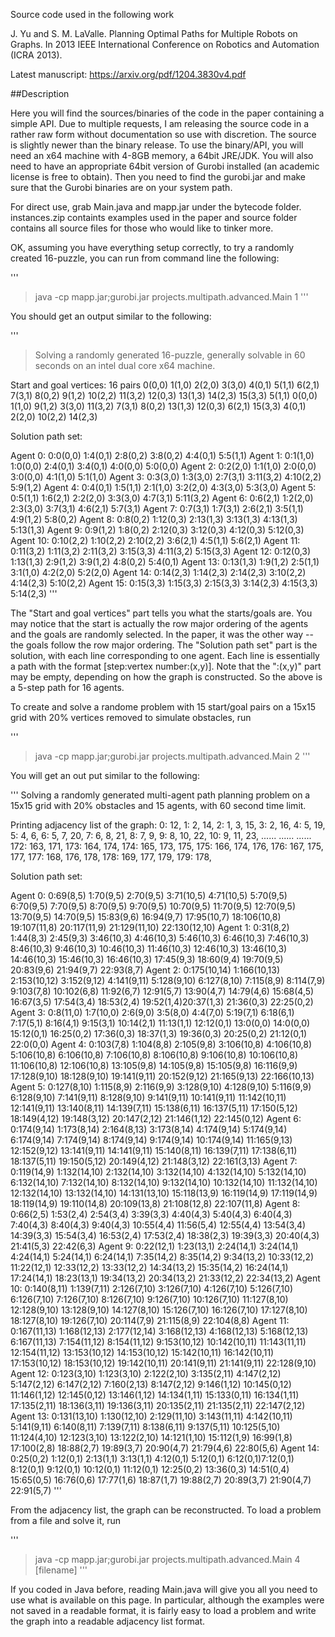 Source code used in the following work 

J. Yu and S. M. LaValle. Planning Optimal Paths for Multiple Robots on Graphs. 
In 2013 IEEE International Conference on Robotics and Automation (ICRA 2013).

Latest manuscript: https://arxiv.org/pdf/1204.3830v4.pdf

##Description

Here you will find the sources/binaries of the code in the paper containing a simple API. Due to multiple requests, I am releasing the source code in a rather raw form without documentation so use with discretion. The source is slightly newer than the binary release. To use the binary/API, you will need an x64 machine with 4-8GB memory, a 64bit JRE/JDK. You will also need to have an appropriate 64bit version of Gurobi installed (an academic license is free to obtain). Then you need to find the gurobi.jar and make sure that the Gurobi binaries are on your system path. 

For direct use, grab Main.java and mapp.jar under the bytecode folder. instances.zip containts examples used in the paper and source folder contains all source files for those who would like 
to tinker more.

OK, assuming you have everything setup correctly, to try a randomly created 16-puzzle, you can run from command line the following:

'''
> java -cp mapp.jar;gurobi.jar projects.multipath.advanced.Main 1
'''

You should get an output similar to the following:

'''
> Solving a randomly generated 16-puzzle, generally solvable in 60 seconds on an intel dual core x64 machine. 

Start and goal vertices: 16 pairs
0(0,0) 1(1,0) 2(2,0) 3(3,0) 4(0,1) 5(1,1) 6(2,1) 7(3,1) 8(0,2) 9(1,2) 10(2,2) 11(3,2) 12(0,3) 13(1,3) 14(2,3) 15(3,3)
5(1,1) 0(0,0) 1(1,0) 9(1,2) 3(3,0) 11(3,2) 7(3,1) 8(0,2) 13(1,3) 12(0,3) 6(2,1) 15(3,3) 4(0,1) 2(2,0) 10(2,2) 14(2,3)

Solution path set:

Agent 0: 0:0(0,0) 1:4(0,1) 2:8(0,2) 3:8(0,2) 4:4(0,1) 5:5(1,1)
Agent 1: 0:1(1,0) 1:0(0,0) 2:4(0,1) 3:4(0,1) 4:0(0,0) 5:0(0,0)
Agent 2: 0:2(2,0) 1:1(1,0) 2:0(0,0) 3:0(0,0) 4:1(1,0) 5:1(1,0)
Agent 3: 0:3(3,0) 1:3(3,0) 2:7(3,1) 3:11(3,2) 4:10(2,2) 5:9(1,2)
Agent 4: 0:4(0,1) 1:5(1,1) 2:1(1,0) 3:2(2,0) 4:3(3,0) 5:3(3,0)
Agent 5: 0:5(1,1) 1:6(2,1) 2:2(2,0) 3:3(3,0) 4:7(3,1) 5:11(3,2)
Agent 6: 0:6(2,1) 1:2(2,0) 2:3(3,0) 3:7(3,1) 4:6(2,1) 5:7(3,1)
Agent 7: 0:7(3,1) 1:7(3,1) 2:6(2,1) 3:5(1,1) 4:9(1,2) 5:8(0,2)
Agent 8: 0:8(0,2) 1:12(0,3) 2:13(1,3) 3:13(1,3) 4:13(1,3) 5:13(1,3)
Agent 9: 0:9(1,2) 1:8(0,2) 2:12(0,3) 3:12(0,3) 4:12(0,3) 5:12(0,3)
Agent 10: 0:10(2,2) 1:10(2,2) 2:10(2,2) 3:6(2,1) 4:5(1,1) 5:6(2,1)
Agent 11: 0:11(3,2) 1:11(3,2) 2:11(3,2) 3:15(3,3) 4:11(3,2) 5:15(3,3)
Agent 12: 0:12(0,3) 1:13(1,3) 2:9(1,2) 3:9(1,2) 4:8(0,2) 5:4(0,1)
Agent 13: 0:13(1,3) 1:9(1,2) 2:5(1,1) 3:1(1,0) 4:2(2,0) 5:2(2,0)
Agent 14: 0:14(2,3) 1:14(2,3) 2:14(2,3) 3:10(2,2) 4:14(2,3) 5:10(2,2)
Agent 15: 0:15(3,3) 1:15(3,3) 2:15(3,3) 3:14(2,3) 4:15(3,3) 5:14(2,3)
'''

The "Start and goal vertices" part tells you what the starts/goals are. You may notice that the start is actually the row major ordering of the agents and the goals are randomly selected. In the paper, it was the other way -- the goals follow the row major ordering. The "Solution path set" part is the solution, with each line corresponding to one agent. Each line is essentially a path with the format [step:vertex number:(x,y)]. Note that the ":(x,y)" part may be empty, depending on how the graph is constructed. So the above is a 5-step path for 16 agents. 

To create and solve a randome problem with 15 start/goal pairs on a 15x15 grid with 20% vertices removed to simulate obstacles, run

'''
> java -cp mapp.jar;gurobi.jar projects.multipath.advanced.Main 2
'''

You will get an out put similar to the following:

'''
Solving a randomly generated multi-agent path planning problem on a 15x15 grid with 20% obstacles and 15 agents, with 60 second time limit.

Printing adjacency list of the graph:
0: 12,
1: 2, 14,
2: 1, 3, 15,
3: 2, 16,
4: 5, 19,
5: 4, 6,
6: 5, 7, 20,
7: 6, 8, 21,
8: 7, 9,
9: 8, 10, 22,
10: 9, 11, 23,
......
......
......
172: 163, 171,
173: 164, 174,
174: 165, 173, 175,
175: 166, 174, 176,
176: 167, 175, 177,
177: 168, 176, 178,
178: 169, 177, 179,
179: 178,

Solution path set:

Agent 0: 0:69(8,5) 1:70(9,5) 2:70(9,5) 3:71(10,5) 4:71(10,5) 5:70(9,5) 6:70(9,5) 7:70(9,5) 8:70(9,5) 9:70(9,5) 10:70(9,5) 11:70(9,5) 12:70(9,5) 13:70(9,5) 14:70(9,5) 15:83(9,6) 16:94(9,7) 17:95(10,7) 18:106(10,8) 19:107(11,8) 20:117(11,9) 21:129(11,10) 22:130(12,10)
Agent 1: 0:31(8,2) 1:44(8,3) 2:45(9,3) 3:46(10,3) 4:46(10,3) 5:46(10,3) 6:46(10,3) 7:46(10,3) 8:46(10,3) 9:46(10,3) 10:46(10,3) 11:46(10,3) 12:46(10,3) 13:46(10,3) 14:46(10,3) 15:46(10,3) 16:46(10,3) 17:45(9,3) 18:60(9,4) 19:70(9,5) 20:83(9,6) 21:94(9,7) 22:93(8,7)
Agent 2: 0:175(10,14) 1:166(10,13) 2:153(10,12) 3:152(9,12) 4:141(9,11) 5:128(9,10) 6:127(8,10) 7:115(8,9) 8:114(7,9) 9:103(7,8) 10:102(6,8) 11:92(6,7) 12:91(5,7) 13:90(4,7) 14:79(4,6) 15:68(4,5) 16:67(3,5) 17:54(3,4) 18:53(2,4) 19:52(1,4)20:37(1,3) 21:36(0,3) 22:25(0,2)
Agent 3: 0:8(11,0) 1:7(10,0) 2:6(9,0) 3:5(8,0) 4:4(7,0) 5:19(7,1) 6:18(6,1) 7:17(5,1) 8:16(4,1) 9:15(3,1) 10:14(2,1) 11:13(1,1) 12:12(0,1) 13:0(0,0) 14:0(0,0) 15:12(0,1) 16:25(0,2) 17:36(0,3) 18:37(1,3) 19:36(0,3) 20:25(0,2) 21:12(0,1) 22:0(0,0)
Agent 4: 0:103(7,8) 1:104(8,8) 2:105(9,8) 3:106(10,8) 4:106(10,8) 5:106(10,8) 6:106(10,8) 7:106(10,8) 8:106(10,8) 9:106(10,8) 10:106(10,8) 11:106(10,8) 12:106(10,8) 13:105(9,8) 14:105(9,8) 15:105(9,8) 16:116(9,9) 17:128(9,10) 18:128(9,10) 19:141(9,11) 20:152(9,12) 21:165(9,13) 22:166(10,13)
Agent 5: 0:127(8,10) 1:115(8,9) 2:116(9,9) 3:128(9,10) 4:128(9,10) 5:116(9,9) 6:128(9,10) 7:141(9,11) 8:128(9,10) 9:141(9,11) 10:141(9,11) 11:142(10,11) 12:141(9,11) 13:140(8,11) 14:139(7,11) 15:138(6,11) 16:137(5,11) 17:150(5,12) 18:149(4,12) 19:148(3,12) 20:147(2,12) 21:146(1,12) 22:145(0,12)
Agent 6: 0:174(9,14) 1:173(8,14) 2:164(8,13) 3:173(8,14) 4:174(9,14) 5:174(9,14) 6:174(9,14) 7:174(9,14) 8:174(9,14) 9:174(9,14) 10:174(9,14) 11:165(9,13) 12:152(9,12) 13:141(9,11) 14:141(9,11) 15:140(8,11) 16:139(7,11) 17:138(6,11) 18:137(5,11) 19:150(5,12) 20:149(4,12) 21:148(3,12) 22:161(3,13)
Agent 7: 0:119(14,9) 1:132(14,10) 2:132(14,10) 3:132(14,10) 4:132(14,10) 5:132(14,10) 6:132(14,10) 7:132(14,10) 8:132(14,10) 9:132(14,10) 10:132(14,10) 11:132(14,10) 12:132(14,10) 13:132(14,10) 14:131(13,10) 15:118(13,9) 16:119(14,9) 17:119(14,9) 18:119(14,9) 19:110(14,8) 20:109(13,8) 21:108(12,8) 22:107(11,8)
Agent 8: 0:66(2,5) 1:53(2,4) 2:54(3,4) 3:39(3,3) 4:40(4,3) 5:40(4,3) 6:40(4,3) 7:40(4,3) 8:40(4,3) 9:40(4,3) 10:55(4,4) 11:56(5,4) 12:55(4,4) 13:54(3,4) 14:39(3,3) 15:54(3,4) 16:53(2,4) 17:53(2,4) 18:38(2,3) 19:39(3,3) 20:40(4,3) 21:41(5,3) 22:42(6,3)
Agent 9: 0:22(12,1) 1:23(13,1) 2:24(14,1) 3:24(14,1) 4:24(14,1) 5:24(14,1) 6:24(14,1) 7:35(14,2) 8:35(14,2) 9:34(13,2) 10:33(12,2) 11:22(12,1) 12:33(12,2) 13:33(12,2) 14:34(13,2) 15:35(14,2) 16:24(14,1) 17:24(14,1) 18:23(13,1) 19:34(13,2) 20:34(13,2) 21:33(12,2) 22:34(13,2)
Agent 10: 0:140(8,11) 1:139(7,11) 2:126(7,10) 3:126(7,10) 4:126(7,10) 5:126(7,10) 6:126(7,10) 7:126(7,10) 8:126(7,10) 9:126(7,10) 10:126(7,10) 11:127(8,10) 12:128(9,10) 13:128(9,10) 14:127(8,10) 15:126(7,10) 16:126(7,10) 17:127(8,10) 18:127(8,10) 19:126(7,10) 20:114(7,9) 21:115(8,9) 22:104(8,8)
Agent 11: 0:167(11,13) 1:168(12,13) 2:177(12,14) 3:168(12,13) 4:168(12,13) 5:168(12,13) 6:167(11,13) 7:154(11,12) 8:154(11,12) 9:153(10,12) 10:142(10,11) 11:143(11,11) 12:154(11,12) 13:153(10,12) 14:153(10,12) 15:142(10,11) 16:142(10,11) 17:153(10,12) 18:153(10,12) 19:142(10,11) 20:141(9,11) 21:141(9,11) 22:128(9,10)
Agent 12: 0:123(3,10) 1:123(3,10) 2:122(2,10) 3:135(2,11) 4:147(2,12) 5:147(2,12) 6:147(2,12) 7:160(2,13) 8:147(2,12) 9:146(1,12) 10:145(0,12) 11:146(1,12) 12:145(0,12) 13:146(1,12) 14:134(1,11) 15:133(0,11) 16:134(1,11) 17:135(2,11) 18:136(3,11) 19:136(3,11) 20:135(2,11) 21:135(2,11) 22:147(2,12)
Agent 13: 0:131(13,10) 1:130(12,10) 2:129(11,10) 3:143(11,11) 4:142(10,11) 5:141(9,11) 6:140(8,11) 7:139(7,11) 8:138(6,11) 9:137(5,11) 10:125(5,10) 11:124(4,10) 12:123(3,10) 13:122(2,10) 14:121(1,10) 15:112(1,9) 16:99(1,8) 17:100(2,8) 18:88(2,7) 19:89(3,7) 20:90(4,7) 21:79(4,6) 22:80(5,6)
Agent 14: 0:25(0,2) 1:12(0,1) 2:13(1,1) 3:13(1,1) 4:12(0,1) 5:12(0,1) 6:12(0,1)7:12(0,1) 8:12(0,1) 9:12(0,1) 10:12(0,1) 11:12(0,1) 12:25(0,2) 13:36(0,3) 14:51(0,4) 15:65(0,5) 16:76(0,6) 17:77(1,6) 18:87(1,7) 19:88(2,7) 20:89(3,7) 21:90(4,7) 22:91(5,7)
'''

From the adjacency list, the graph can be reconstructed. To load a problem from a file and solve it, run

'''
> java -cp mapp.jar;gurobi.jar projects.multipath.advanced.Main 4 [filename]
'''

If you coded in Java before, reading Main.java will give you all you need to use what is available on this page. In particular, although the examples were not saved in a readable format, it is fairly easy to load a problem and write the graph into a readable adjacency list format.
